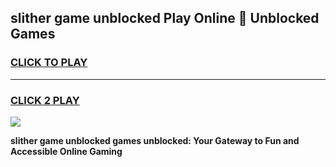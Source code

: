 
## slither game unblocked Play Online 👋 Unblocked Games
<h3>
<a href="https://premium.freeplayer.one?title=slither_game_unblocked&ref=19F">CLICK TO PLAY</a></h3>
<hr>

<h3>
<a href="https://premium.freeplayer.one?title=slither_game_unblocked&ref=19F">CLICK 2 PLAY</a>
  
</h3>

<a href="https://premium.freeplayer.one?title=slither_game_unblocked&ref=19F"><img src="https://clearcache.store/games.png"></a>


**slither game unblocked games unblocked: Your Gateway to Fun and Accessible Online Gaming**
